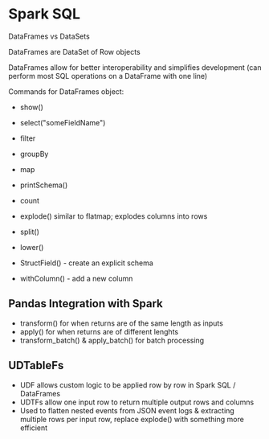 # Spark SQL

DataFrames vs DataSets

DataFrames are DataSet of Row objects

DataFrames allow for better interoperability and simplifies development (can perform most SQL operations on a DataFrame with one line)

Commands for DataFrames object:
- show()
- select("someFieldName")
- filter
- groupBy
- map

- printSchema()
- count

- explode() similar to flatmap; explodes columns into rows
- split()
- lower()

- StructField() - create an explicit schema
- withColumn() - add a new column

## Pandas Integration with Spark
- transform() for when returns are of the same length as inputs
- apply() for when returns are of different lenghts
- transform_batch() & apply_batch() for batch processing

## UDTableFs
- UDF allows custom logic to be applied row by row in Spark SQL / DataFrames
- UDTFs allow one input row to return multiple output rows and columns
- Used to flatten nested events from JSON event logs & extracting multiple rows per input row, replace explode() with something more efficient